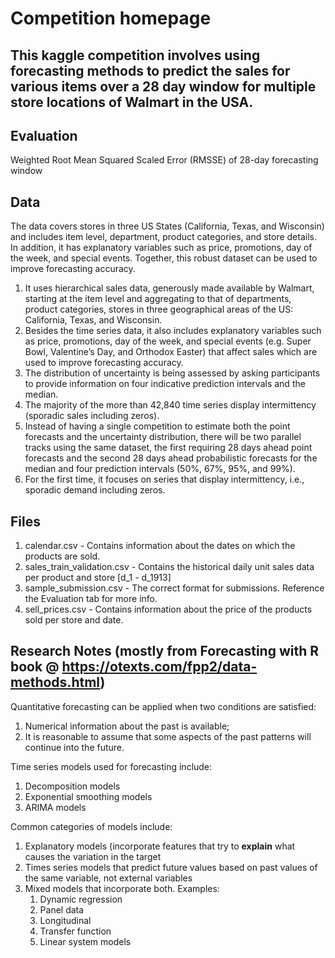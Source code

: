 # Competition homepage

## This kaggle competition involves using forecasting methods to predict the sales for various items over a 28 day window for multiple store locations of Walmart in the USA.

## Evaluation
Weighted Root Mean Squared Scaled Error (RMSSE) of 28-day forecasting window

## Data

The data covers stores in three US States (California, Texas, and Wisconsin) and includes item level, department, product categories, and store details. In addition, it has explanatory variables such as price, promotions, day of the week, and special events. Together, this robust dataset can be used to improve forecasting accuracy.

1. It uses hierarchical sales data, generously made available by Walmart, starting at the item level and aggregating to that of departments, product categories, stores in three geographical areas of the US: California, Texas, and Wisconsin.
1. Besides the time series data, it also includes explanatory variables such as price, promotions, day of the week, and special events (e.g. Super Bowl, Valentine’s Day, and Orthodox Easter) that affect sales which are used to improve forecasting accuracy.
1. The distribution of uncertainty is being assessed by asking participants to provide information on four indicative prediction intervals and the median.
1. The majority of the more than 42,840 time series display intermittency (sporadic sales including zeros).
1. Instead of having a single competition to estimate both the point forecasts and the uncertainty distribution, there will be two parallel tracks using the same dataset, the first requiring 28 days ahead point forecasts and the second 28 days ahead probabilistic forecasts for the median and four prediction intervals (50%, 67%, 95%, and 99%).
1. For the first time, it focuses on series that display intermittency, i.e., sporadic demand including zeros.

## Files

1. calendar.csv - Contains information about the dates on which the products are sold.
1. sales_train_validation.csv - Contains the historical daily unit sales data per product and store [d_1 - d_1913]
1. sample_submission.csv - The correct format for submissions. Reference the Evaluation tab for more info.
1. sell_prices.csv - Contains information about the price of the products sold per store and date.

## Research Notes (mostly from Forecasting with R book @ https://otexts.com/fpp2/data-methods.html)

Quantitative forecasting can be applied when two conditions are satisfied:

1. Numerical information about the past is available;
1. It is reasonable to assume that some aspects of the past patterns will continue into the future.

Time series models used for forecasting include:

1. Decomposition models
1. Exponential smoothing models
1. ARIMA models

Common categories of models include:

1. Explanatory models (incorporate features that try to **explain** what causes the variation in the target
1. Times series models that predict future values based on past values of the same variable, not external variables
1. Mixed models that incorporate both. Examples: 
   1. Dynamic regression
   1. Panel data
   1. Longitudinal
   1. Transfer function
   1. Linear system models
